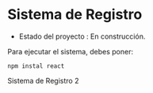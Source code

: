 <h1> Sistema de Registro </h1>

- Estado del proyecto : En construcción.

Para ejecutar el sistema, debes poner:

```npm instal react```

Sistema de Registro 2

